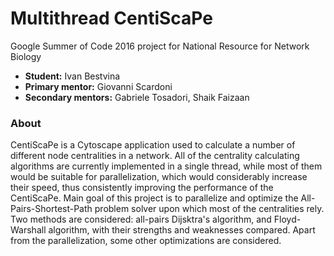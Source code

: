 # Multithread CentiScaPe
Google Summer of Code 2016 project for National Resource for Network Biology  

- **Student:** Ivan Bestvina  
- **Primary mentor:** Giovanni Scardoni  
- **Secondary mentors:** Gabriele Tosadori, Shaik Faizaan

### About
CentiScaPe is a Cytoscape application used to calculate a number of different node centralities in a network. All of the centrality calculating algorithms are currently implemented in a single thread, while most of them would be suitable for parallelization, which would considerably increase their speed, thus consistently improving the performance of the CentiScaPe.
Main goal of this project is to parallelize and optimize the All-Pairs-Shortest-Path problem solver upon which most of the centralities rely. Two methods are considered: all-pairs Dijsktra's algorithm, and Floyd-Warshall algorithm, with their strengths and weaknesses compared. Apart from the parallelization, some other optimizations are considered.
